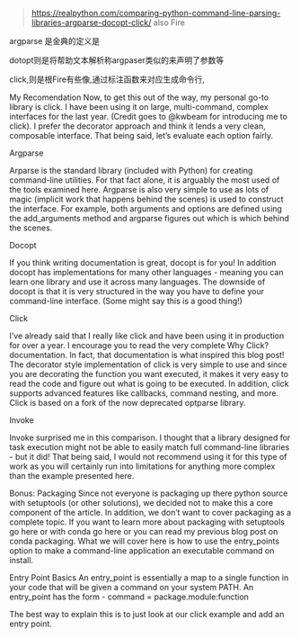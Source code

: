 > https://realpython.com/comparing-python-command-line-parsing-libraries-argparse-docopt-click/
also Fire 

argparse 是金典的定义是

dotopt则是将帮助文本解析称argpaser类似的来声明了参数等

click,则是根Fire有些像,通过标注函数来对应生成命令行,


My Recomendation
Now, to get this out of the way, my personal go-to library is click. I have been using it on large, multi-command, complex interfaces for the last year. (Credit goes to @kwbeam for introducing me to click). I prefer the decorator approach and think it lends a very clean, composable interface. That being said, let’s evaluate each option fairly.

Argparse

Arparse is the standard library (included with Python) for creating command-line utilities. For that fact alone, it is arguably the most used of the tools examined here. Argparse is also very simple to use as lots of magic (implicit work that happens behind the scenes) is used to construct the interface. For example, both arguments and options are defined using the add_arguments method and argparse figures out which is which behind the scenes.

Docopt

If you think writing documentation is great, docopt is for you! In addition docopt has implementations for many other languages - meaning you can learn one library and use it across many languages. The downside of docopt is that it is very structured in the way you have to define your command-line interface. (Some might say this is a good thing!)

Click

I’ve already said that I really like click and have been using it in production for over a year. I encourage you to read the very complete Why Click? documentation. In fact, that documentation is what inspired this blog post! The decorator style implementation of click is very simple to use and since you are decorating the function you want executed, it makes it very easy to read the code and figure out what is going to be executed. In addition, click supports advanced features like callbacks, command nesting, and more. Click is based on a fork of the now deprecated optparse library.

Invoke

Invoke surprised me in this comparison. I thought that a library designed for task execution might not be able to easily match full command-line libraries - but it did! That being said, I would not recommend using it for this type of work as you will certainly run into limitations for anything more complex than the example presented here.

Bonus: Packaging
Since not everyone is packaging up there python source with setuptools (or other solutions), we decided not to make this a core component of the article. In addition, we don’t want to cover packaging as a complete topic. If you want to learn more about packaging with setuptools go here or with conda go here or you can read my previous blog post on conda packaging. What we will cover here is how to use the entry_points option to make a command-line application an executable command on install.

Entry Point Basics
An entry_point is essentially a map to a single function in your code that will be given a command on your system PATH. An entry_point has the form - command = package.module:function

The best way to explain this is to just look at our click example and add an entry point.

